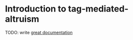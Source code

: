 # Introduction to tag-mediated-altruism

TODO: write [great documentation](http://jacobian.org/writing/what-to-write/)

